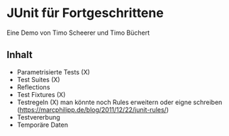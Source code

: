 # JUnit für Fortgeschrittene

Eine Demo von Timo Scheerer und Timo Büchert

## Inhalt

- Parametrisierte Tests (X)
- Test Suites (X)
- Reflections
- Test Fixtures (X)
- Testregeln (X) man könnte noch Rules erweitern oder eigne schreiben (https://marcphilipp.de/blog/2011/12/22/junit-rules/)
- Testvererbung
- Temporäre Daten 